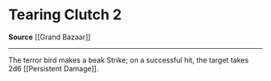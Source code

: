 ﻿---
actions: '[two-actions]'
cost: null
element: null
frequency: null
id: '1044'
name: Tearing Clutch
rarity: Common
requirement: null
school: null
source: '[[DATABASE/source/Grand Bazaar|Grand Bazaar]]'
trait: null
trigger: null
type: Action

---
# Tearing Clutch <span class="action-icon">2</span>

**Source** [[Grand Bazaar]]

---
The terror bird makes a beak Strike; on a successful hit, the target takes 2d6 [[Persistent Damage]].